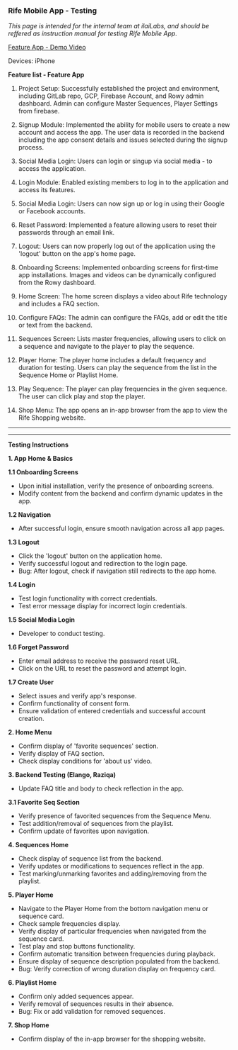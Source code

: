 ### Rife Mobile App - Testing 

*This page is intended for the internal team at ilaiLabs, and should be reffered as instruction manual for testing Rife Mobile App.*

[Feature App - Demo Video]()

Devices: iPhone

**Feature list - Feature App**

1. Project Setup: Successfully established the project and environment, including GitLab repo,
GCP, Firebase Account, and Rowy admin dashboard. Admin can configure Master Sequences,
Player Settings from firebase.

3. Signup Module: Implemented the ability for mobile users to create a new account and
access the app. The user data is recorded in the backend including the app consent details
and issues selected during the signup process.

4. Social Media Login: Users can login or singup via social media - to access the application. 

5. Login Module: Enabled existing members to log in to the application and access its
features.

7. Social Media Login: Users can now sign up or log in using their Google or Facebook
accounts.

9. Reset Password: Implemented a feature allowing users to reset their passwords through an
email link.

11. Logout: Users can now properly log out of the application using the 'logout' button on the
app's home page.

13. Onboarding Screens: Implemented onboarding screens for first-time app installations.
Images and videos can be dynamically configured from the Rowy dashboard.

15. Home Screen: The home screen displays a video about Rife technology and includes a FAQ
section.

17. Configure FAQs: The admin can configure the FAQs, add or edit the title or text from the
backend.

19. Sequences Screen: Lists master frequencies, allowing users to click on a sequence and
navigate to the player to play the sequence.

21. Player Home: The player home includes a default frequency and duration for testing. Users
can play the sequence from the list in the Sequence Home or Playlist Home.

22. Play Sequence: The player can play frequencies in the given sequence. The user can click
play and stop the player.

24. Shop Menu: The app opens an in-app browser from the app to view the Rife Shopping
website.

------------------------------------------------

<!--

**Testing Instruction**

**APP HOME & BASICS**

**Onboarding Screens**
• Install the app for the first time, you can see the onboaridng screens. 
• Edit the content from the backend see if it gets dynamically updated in the app; //todo-elango; 

**Naviatation**
Assume the login is successful. 
• The app will display 5 pages to naviagate. Ensure you can navigate somoothly to all pages. 

**Logout**
• Click on the 'logout' button on the application home. It should logout and navigate to the login page. // BUG: Todo-elango; after logout; still naviagting to the app home;

**Login**
• If user is already sigined in - then he must be able to login; 
• If login credentials are wrong; this must be displayed in the tint message; 

**Social Media Login**
// TODO; TESTING TO BE DONE BY DEVELOPER; 

**Forget Password**
• Enter the email address, you will recieve the reset password url; click and reset password; try to login again; 

**Create User**
• Select the issues; app will allow if no issues are selected;
• Consent form; it should display the form; user should click on agree and enter name; if not this should not allow the user to next screen navigation. 
• Give all the credentials. Password must match; if all valid fields; account created. 

**Home Menu**
• Ensure 'favourite sequencies' section is displayed. If not 'no favouties sequences found message should be appearing' 
• Home page will have FAQ section; ensure this is displayed by default; You can expand and collapse. 
• If he/she is a first time user display the 'about_us video'. If user logged in the video should not appear. 

*Backend Testing(Elango, Raziqa)*
TODO; by Raziqa and Elango
• Update the FAQ title and body - see if this is reflected in the app. // to be done; 

*Favourite Seq Section*
• The sequences marked favourites in the SEQUENCE MENU should appear in the HOME PAGE. 
• The squences can be marked un-favourites and added or removed to playlist. 
• If un-favourite is done; on re-navigation to the page the updated list will appear; 
SUGGESTIONS FOR IMPROVEMENT: We can add refresh button in the app. 

**SEQUENCES HOME**
• Will display the list of sequences from the backend.
• Backend Testing: Update or modify the squences and see if this is populated in the app. // todo-elango-raizqa; 
• In the sequence card, you can *mark or unmark fav* and you can *add/remove* from playlist. 

**PLAYER HOME**
• Player home can be navigated form directly from bottom nav menu. Other way is to click on the *sequence card* from the *SEQUENCE MENU* OR *PLAYLIST MENU*
• When directly naviagted we have sample frequences. 
• When naviaged from squence card - the particular frequences are displayed in the player. 
• The user can click on the play button and stop button; 
• When the sequence is played it should move to other freq automatically. 
• The seq home should display the seq discription; 
• Ensure this is populated from backend; // todo-elango: Testing from backend. 

*BUGS* The freq card displays wrong duration in the app; it should display 3 instead of 30s; 

**PLAYLIST HOME**
• Only added seq must appear here.
• If removed it should not appear; // todo-elango: Fix the bug or add validations; 

**SHOP HOME**
• Should display the web-page browser; 

-->

------------------------------------------------------------

**Testing Instructions**

**1. App Home & Basics**

**1.1 Onboarding Screens**
- Upon initial installation, verify the presence of onboarding screens.
- Modify content from the backend and confirm dynamic updates in the app.

**1.2 Navigation**
- After successful login, ensure smooth navigation across all app pages.

**1.3 Logout**
- Click the 'logout' button on the application home.
- Verify successful logout and redirection to the login page.
- Bug: After logout, check if navigation still redirects to the app home.

**1.4 Login**
- Test login functionality with correct credentials.
- Test error message display for incorrect login credentials.

**1.5 Social Media Login**
- Developer to conduct testing.

**1.6 Forget Password**
- Enter email address to receive the password reset URL.
- Click on the URL to reset the password and attempt login.

**1.7 Create User**
- Select issues and verify app's response.
- Confirm functionality of consent form.
- Ensure validation of entered credentials and successful account creation.

**2. Home Menu**
- Confirm display of 'favorite sequences' section.
- Verify display of FAQ section.
- Check display conditions for 'about us' video.

**3. Backend Testing (Elango, Raziqa)**
- Update FAQ title and body to check reflection in the app.

**3.1 Favorite Seq Section**
- Verify presence of favorited sequences from the Sequence Menu.
- Test addition/removal of sequences from the playlist.
- Confirm update of favorites upon navigation.

**4. Sequences Home**
- Check display of sequence list from the backend.
- Verify updates or modifications to sequences reflect in the app.
- Test marking/unmarking favorites and adding/removing from the playlist.

**5. Player Home**
- Navigate to the Player Home from the bottom navigation menu or sequence card.
- Check sample frequencies display.
- Verify display of particular frequencies when navigated from the sequence card.
- Test play and stop buttons functionality.
- Confirm automatic transition between frequencies during playback.
- Ensure display of sequence description populated from the backend.
- Bug: Verify correction of wrong duration display on frequency card.

**6. Playlist Home**
- Confirm only added sequences appear.
- Verify removal of sequences results in their absence.
- Bug: Fix or add validation for removed sequences.

**7. Shop Home**
- Confirm display of the in-app browser for the shopping website.

